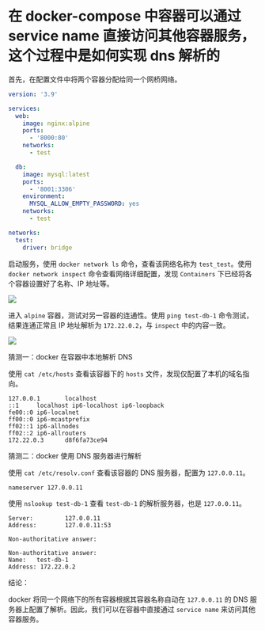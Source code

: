 # 在 docker-compose 中容器可以通过 service name 直接访问其他容器服务，这个过程中是如何实现 dns 解析的

首先，在配置文件中将两个容器分配给同一个网桥网络。

```yml
version: '3.9'

services:
  web:
    image: nginx:alpine
    ports:
      - '8000:80'
    networks:
      - test

  db:
    image: mysql:latest
    ports:
      - '8001:3306'
    environment:
      MYSQL_ALLOW_EMPTY_PASSWORD: yes
    networks:
      - test

networks:
  test:
    driver: bridge
```

启动服务，使用 `docker network ls` 命令，查看该网络名称为 `test_test`。使用 `docker network inspect` 命令查看网络详细配置，发现 `Containers` 下已经将各个容器设置好了名称、IP 地址等。

![](images/2022-07-02_12-36-54.png)

进入 `alpine` 容器，测试对另一容器的连通性。使用 `ping test-db-1` 命令测试，结果连通正常且 IP 地址解析为 `172.22.0.2`，与 `inspect` 中的内容一致。

![](images/2022-07-02_12-40-36.png)

猜测一：docker 在容器中本地解析 DNS

使用 `cat /etc/hosts` 查看该容器下的 `hosts` 文件，发现仅配置了本机的域名指向。

```shell
127.0.0.1       localhost
::1     localhost ip6-localhost ip6-loopback
fe00::0 ip6-localnet
ff00::0 ip6-mcastprefix
ff02::1 ip6-allnodes
ff02::2 ip6-allrouters
172.22.0.3      d8f6fa73ce94
```

猜测二：docker 使用 DNS 服务器进行解析

使用 `cat /etc/resolv.conf` 查看该容器的 DNS 服务器，配置为 `127.0.0.11`。

```shell
nameserver 127.0.0.11
```

使用 `nslookup test-db-1` 查看 `test-db-1` 的解析服务器，也是 `127.0.0.11`。

```shell
Server:         127.0.0.11
Address:        127.0.0.11:53

Non-authoritative answer:

Non-authoritative answer:
Name:   test-db-1
Address: 172.22.0.2
```

结论：

docker 将同一个网络下的所有容器根据其容器名称自动在 `127.0.0.11` 的 DNS 服务器上配置了解析。因此，我们可以在容器中直接通过 `service name` 来访问其他容器服务。